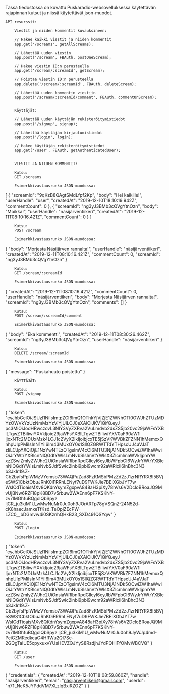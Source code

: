 Tässä tiedostossa on kuvattu Puskaradio-websovelluksessa käytettävän rajapinnan kutsut ja niissä käytettävät json-muodot.

	API resurssit:
		
		Viestit ja niiden kommentit kuvauksineen:
		
		// Hakee kaikki viestit ja niiden kommentit
		app.get('/screams', getAllScreams);
		
		// Lähettää uuden viestin
		app.post('/scream', FBAuth, postOneScream);
		
		// Hakee viestin ID:n perusteella 
		app.get('/scream/:screamId', getScream);
		
		// Poistaa viestin ID:n perusteella
		app.delete('/scream/:screamId', FBAuth, deleteScream);
		
		// Lähettää uuden kommentin viestiin
		app.post('/scream/:screamId/comment', FBAuth, commentOnScream);
		

		Käyttäjät:
	
		// Lähettää uuden käyttäjän rekisteröitymistiedot 
		app.post('/signup', signup);
		
		// Lähettää käyttäjän kirjautumistiedot 
		app.post('/login', login);
		
		// Hakee käyttäjän rekisteröitymistiedot
		app.get('/user', FBAuth, getAuthenticatedUser);

		
		VIESTIT JA NIIDEN KOMMENTIT:
		
		Kutsu:
		GET /screams
		
		Esimerkkivastausrunko JSON-muodossa:
[
{
        "screamId": "9qKzB8QAgtSMdLfpf2Kp",
        "body": "Hei kaikille!",
        "userHandle": "user",
        "createdAt": "2019-12-10T18:10:19.942Z",
        "commentCount": 0
},
{
        "screamId": "ng3yJ3BMb3cQVgYtnOzn",
        "body": "Moikka!",
        "userHandle": "näsijärventiikeri",
        "createdAt": "2019-12-11T08:10:16.421Z",
        "commentCount": 0
}
]

		Kutsu:
		POST /scream
		
		Esimerkkivastausrunko JSON-muodossa:
		
{
		"body": "Morjesta Näsijärven rannalta!",
		"userHandle": "näsijärventiikeri",
		"createdAt": "2019-12-11T08:10:16.421Z",
		"commentCount": 0,
		"screamId": "ng3yJ3BMb3cQVgYtnOzn"
}
		
		Kutsu:
		GET /scream/:screamId
		
		Esimerkkivastausrunko JSON-muodossa:
{
		"createdAt": "2019-12-11T08:10:16.421Z",
		"commentCount": 0,
		"userHandle": "näsijärventiikeri",
		"body": "Morjesta Näsijärven rannalta!",
		"screamId": "ng3yJ3BMb3cQVgYtnOzn",
		"comments": []
}
		
		Kutsu:
		POST /scream/:screamId/comment
		
		Esimerkkivastausrunko JSON-muodossa:
		
{
		"body": "Eka kommentti",
		"createdAt": "2019-12-11T08:30:26.462Z",
		"screamId": "ng3yJ3BMb3cQVgYtnOzn",
		"userHandle": "näsijärventiikeri"
}

		Kutsu: 
		DELETE /scream/:screamId
		
		Esimerkkivastausrunko JSON-muodossa:
		
{
		"message": "Puskahuuto poistettu"
}
		
		KÄYTTÄJÄT:
		
		Kutsu:
		POST /signup
		
		Esimerkkivastausrunko JSON-muodossa:
{
		"token": "eyJhbGciOiJSUzI1NiIsImtpZCI6ImQ1OThkYjVjZjE1ZWNhOTI0OWJhZTUzMDYzOWVkYzUzNmMzYzViYjUiLCJ0eXAiOiJKV1QifQ.eyJ
		pc3MiOiJodHRwczovL3NlY3VyZXRva2VuLmdvb2dsZS5jb20vc29jaWFsYXBlLTgwZTBiIiwiYXVkIjoic29jaWFsYXBlLTgwZTBiIiwiYXV0aF90aW1l
		IjoxNTc2MDUxMzk4LCJ1c2VyX2lkIjoibjcxTE5jSzVKWVBkZFZNN1hMemxxQnhpUlpPMiIsInN1YiI6Im43MUxOY0s1SllQZGRWTTdYTHpscUJ4aVJaT
		zIiLCJpYXQiOjE1NzYwNTEzOTgsImV4cCI6MTU3NjA1NDk5OCwiZW1haWwiOiJrYWtrYXBlcnNlQGdtYWlsLmNvbSIsImVtYWlsX3ZlcmlmaWVkIjpmYW
		xzZSwiZmlyZWJhc2UiOnsiaWRlbnRpdGllcyI6eyJlbWFpbCI6WyJrYWtrYXBlcnNlQGdtYWlsLmNvbSJdfSwic2lnbl9pbl9wcm92aWRlciI6InBhc3N3
		b3JkIn19.Z-Cb2byfsPpiWMzVYcmsb73WAQPuZad8FzKMSbPMzZd2zJ1zrNRYRX8I5BVjeSWS1CbktObuJRhK0iFRRhLENyf7uD9FWKJie7BEIXGbJYT7w
		WsICdTioaisMXv8QKdnYsymZgxpvA848aH3piXy78hVs6V2DcloBRoaJQ9MvUjBNw6RZFI8pK8BD7v5rbuw2WAEnn6pF7KSKNY-zv7lMGhfuBQgolQbSpyz
		ljCR_ju3kiM1U_wMwNuMr0Ju0oh9JOrARTp78gVSQnZ-24N52d-cK8haecJamxeTfKsd_TeOpjZEcPW-LZC0__bDGmvw4i0SKznhQHkB23_SXD491QSYqw"
}
		
		
		Kutsu:
		POST /login
		
		Esimerkkivastausrunko JSON-muodossa:	
{
		"token": "eyJhbGciOiJSUzI1NiIsImtpZCI6ImQ1OThkYjVjZjE1ZWNhOTI0OWJhZTUzMDYzOWVkYzUzNmMzYzViYjUiLCJ0eXAiOiJKV1QifQ.eyJ
		pc3MiOiJodHRwczovL3NlY3VyZXRva2VuLmdvb2dsZS5jb20vc29jaWFsYXBlLTgwZTBiIiwiYXVkIjoic29jaWFsYXBlLTgwZTBiIiwiYXV0aF90aW1l
		IjoxNTc2MDUxMzk4LCJ1c2VyX2lkIjoibjcxTE5jSzVKWVBkZFZNN1hMemxxQnhpUlpPMiIsInN1YiI6Im43MUxOY0s1SllQZGRWTTdYTHpscUJ4aVJaT
		zIiLCJpYXQiOjE1NzYwNTEzOTgsImV4cCI6MTU3NjA1NDk5OCwiZW1haWwiOiJrYWtrYXBlcnNlQGdtYWlsLmNvbSIsImVtYWlsX3ZlcmlmaWVkIjpmYW
		xzZSwiZmlyZWJhc2UiOnsiaWRlbnRpdGllcyI6eyJlbWFpbCI6WyJrYWtrYXBlcnNlQGdtYWlsLmNvbSJdfSwic2lnbl9pbl9wcm92aWRlciI6InBhc3N3
		b3JkIn19.Z-Cb2byfsPpiWMzVYcmsb73WAQPuZad8FzKMSbPMzZd2zJ1zrNRYRX8I5BVjeSWS1CbktObuJRhK0iFRRhLENyf7uD9FWKJie7BEIXGbJYT7w
		WsICdTioaisMXv8QKdnYsymZgxpvA848aH3piXy78hVs6V2DcloBRoaJQ9MvUjBNw6RZFI8pK8BD7v5rbuw2WAEnn6pF7KSKNY-zv7lMGhfuBQgolQbSpyz
		ljCR_ju3kiM1U_wMwNuMr0Ju0oh9JyWJp4md-PciGZMRedkcaG4HRWu2QI7Se-2GQgTaIUE5cpyxuxvYUsHEVZQJYyS8RzdjhJYdPQHiFfOMvWBCVQ"
}

		Kutsu:
		GET /user
		
		Esimerkkivastausrunko JSON-muodossa:
{
    "credentials": {
        "createdAt": "2019-12-10T18:08:59.860Z",
        "handle": "näsijärventiikeri",
        "email": "näsijärventiikeri@gmail.com",
        "userId": "n71LNcK5JYPddVM7XLzlqBxiRZO2"
    }
}

	


